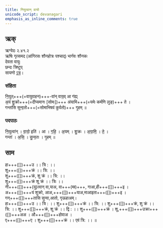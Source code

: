 ```yaml
---
title: नियुत्वान् वायो
unicode_script: devanagari  
emphasis_as_inline_comments: true
---   
```


## ऋक्
ऋग्वेदः  २.४१.२  
ऋषिः  गृत्समद (आंगिरसः शौनहोत्रः पश्चाद्) भार्गवः शौनकः  
देवता  वायुः  
छन्दः  त्रिष्टुप्  
सायणो [ऽत्र](http://192.155.224.66/stage/rigveda-samhita/describe/rikMandala/002.041.002)।

### संहिता
नि॒युत्+++(=वायुवाहन)+++-वा॑न् वाय॒व् आ ग॑ह्य्  
अ॒यं शु॒क्रो+++(=दीप्यमानः [सोमः])+++ अ॑यामि+++(=यमेः कर्मणि लुङ्)+++ ते ।  
गन्ता॑सि सुन्व॒तो+++(=सोमाभिषवं कुर्वतो)+++ गृ॒हम् ॥

### पदपाठः
नि॒युत्वा॑न् । वा॒यो॒ इति॑ । आ । ग॒हि॒ । अ॒यम् । शु॒क्रः । अ॒या॒मि॒ । ते॒ ।  
गन्ता॑ । अ॒सि॒ । सु॒न्व॒तः । गृ॒हम् ॥

## साम
<div class="audioEmbed"  caption="रामानुजार्यः 1974 " src="https://archive.org/download/jaiminIya-sAma-gAna-paravastu-tradition-rAmAnuja/niyutvAn-vAyo.mp3"></div>
<div class="audioEmbed"  caption="गोपालार्यः 2015  " src="https://archive.org/download/jaiminIya-sAma-gAna-paravastu-tradition-gopAla-2015/niyutvAn-vAyo.mp3"></div>

हा+++([])+++उ ।। त्रि : ।।  
शु+++([])+++क्रं ।। त्रि: ।।  
शु+++([])+++क्रं, शु क्रं ।। त्रि: ।।  
शु+++([])+++क्रं शू क्रं ।। त्रिः ।।  
नी+++([])+++(यु)त्वान् वा,याअ, वा+++(~~मा~~)+++, गाआ,ही+++([])+++इ ।  
अ+++([])+++यं शुक्रो, आअ,+++([])+++याअ,माआइता+++([])+++इ ।  
गन्+++([])+++तासि सुन्वा,आतो, गृऊहाअम्।  
हा+++([])+++उ ।। त्रि : ।। 
शु+++([])+++क्रं ।। त्रि: ।। 
शु+++([])+++क्रं,  शु क्रं ।। त्रि: ।। 
शु+++([])+++क्रं, शू क्रं ।। द्वि : ।। शु+++([])+++क्रं । 
शू,+++([])+++उक्रा+++([])+++अअ । औ+++([])+++होवाअ ।  
ए+++([])+++ए । शु+++([])+++क्रं ।। एवं  त्रि: ।। ॥